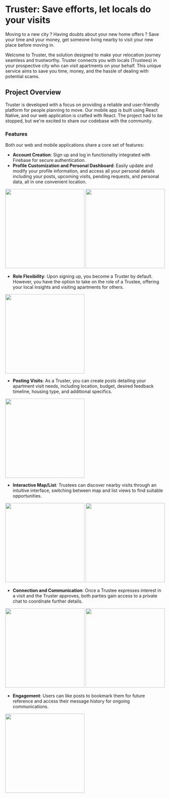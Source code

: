 # Truster: Save efforts, let locals do your visits

Moving to a new city ? Having doubts about your new home offers ?
Save your time and your money, get someone living nearby to visit your new place before moving in.

Welcome to Truster, the solution designed to make your relocation journey seamless and trustworthy. Truster connects you with locals (Trustees) in your prospective city who can visit apartments on your behalf. This unique service aims to save you time, money, and the hassle of dealing with potential scams.

## Project Overview

Truster is developed with a focus on providing a reliable and user-friendly platform for people planning to move. Our mobile app is built using React Native, and our web application is crafted with React. The project had to be stopped, but we're excited to share our codebase with the community.

### Features

Both our web and mobile applications share a core set of features:

- **Account Creation**: Sign up and log in functionality integrated with Firebase for secure authentication.
- **Profile Customization and Personal Dashboard**: Easily update and modify your profile information, and access all your personal details including your posts, upcoming visits, pending requests, and personal data, all in one convenient location.

<img src="https://github.com/RasanYo/Truster/assets/25123133/12671432-280c-43e4-8b5b-bd337bf9d379" width="250">    <img src="https://github.com/RasanYo/Truster/assets/25123133/94fddae4-cd0c-422d-a37f-0d63f6e04be5" width="250">

- **Role Flexibility**: Upon signing up, you become a Truster by default. However, you have the option to take on the role of a Trustee, offering your local insights and visiting apartments for others.

<img src="https://github.com/RasanYo/Truster/assets/25123133/9b5d7de4-e8eb-4750-944a-d866190fb493" width="250">

- **Posting Visits**: As a Truster, you can create posts detailing your apartment visit needs, including location, budget, desired feedback timeline, housing type, and additional specifics.

<img src="https://github.com/RasanYo/Truster/assets/25123133/9826eba9-3b10-425e-86d5-dbd8c894a22b" width="250">

- **Interactive Map/List**: Trustees can discover nearby visits through an intuitive interface, switching between map and list views to find suitable opportunities.

<img src="https://github.com/RasanYo/Truster/assets/25123133/4c32a172-da66-4823-9cda-218446796b74" width="250"> <img src="https://github.com/RasanYo/Truster/assets/25123133/ea8b9cf9-2f94-4657-ae94-33b0b4b7b6be" width="250">

- **Connection and Communication**: Once a Trustee expresses interest in a visit and the Truster approves, both parties gain access to a private chat to coordinate further details.

<img src="https://github.com/RasanYo/Truster/assets/25123133/a2685796-c3d0-4972-9588-7d34effd5a45" width="250"> <img src="https://github.com/RasanYo/Truster/assets/25123133/a436a005-399c-4a26-bb59-41571922da26" width="250">

- **Engagement**: Users can like posts to bookmark them for future reference and access their message history for ongoing communications.

<img src="https://github.com/RasanYo/Truster/assets/25123133/90c6d81a-d3b8-41c7-ba75-a8f0ac6100e8" width="250">


